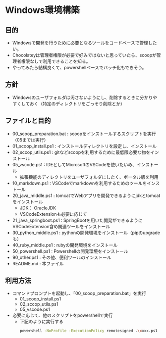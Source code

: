# Windows環境構築
## 目的
- Windowsで開発を行うために必要となるツールをコードベースで管理したい。
- Chocolateyは管理者権限が必要で好みではないと思っていたら、scoopが管理者権限なしで利用できることを知る。
- やってみたら結構良くて、powershellベースでバッチ化もできそう。

## 方針
- Windowsのユーザフォルダは汚さないようにし、削除するときに分かりやすくしておく（特定のディレクトリをごっそり削除とか）

## ファイルと目的
- 00_scoop_preparation.bat : scoopをインストールするスクリプトを実行（05までは実行）
- 01_scoop_install.ps1 : インストールディレクトリを設定し、インストール
- 02_sccop_utils.ps1 : gitなどscoopを利用するために最低限必要な物をインストール
- 05_vscode.ps1 : IDEとしてMicrosoftのVSCodeを使いたいめ、インストール
    - 拡張機能のディレクトリをユーザフォルダにしたく、ポータル版を利用
- 10_markdown.ps1 : VSCodeでmarkdownを利用するためのツールをインストール
- 20_java_middle.ps1 : tomcatでWebアプリを開発できるようにjdkとtomcatをインストール
    - JDK： OracleJDK
    - VSCodeExtensionも必要に応じて
- 21_java_springboot.ps1 : SpringBootを用いた開発ができるようにVSCodeExtension含め関連ツールをインストール
- 30_python_middle.ps1 : pythonの開発環境をインストール（pipのupgradeも）
- 40_ruby_middle.ps1 : rubyの開発環境をインストール
- 50_powershell.ps1 : Powershellの開発環境をインストール
- 90_other.ps1 : その他、便利ツールのインストール
- README.md : 本ファイル

## 利用方法
- コマンドプロンプトを起動し、「00_scoop_preparation.bat」を実行
    - 01_scoop_install.ps1
    - 02_sccop_utils.ps1
    - 05_vscode.ps1
- 必要に応じて、他のスクリプトをpowershellで実行
    - 下記のように実行する
        ```sh
        powershell -NoProfile -ExecutionPolicy remotesigned .\xxxx.ps1
        ```